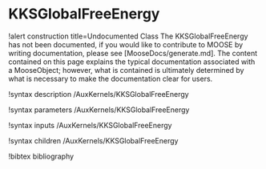 <!-- MOOSE Documentation Stub: Remove this when content is added. -->

# KKSGlobalFreeEnergy

!alert construction title=Undocumented Class
The KKSGlobalFreeEnergy has not been documented, if you would like to contribute to MOOSE by
writing documentation, please see [MooseDocs/generate.md]. The content contained on this page explains
the typical documentation associated with a MooseObject; however, what is contained is ultimately
determined by what is necessary to make the documentation clear for users.

!syntax description /AuxKernels/KKSGlobalFreeEnergy

!syntax parameters /AuxKernels/KKSGlobalFreeEnergy

!syntax inputs /AuxKernels/KKSGlobalFreeEnergy

!syntax children /AuxKernels/KKSGlobalFreeEnergy

!bibtex bibliography
